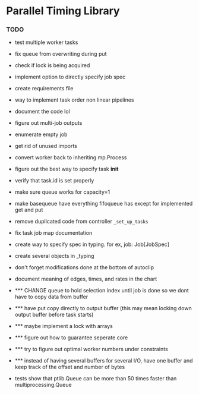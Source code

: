 # Parallel Timing Library

### TODO

- test multiple worker tasks 
- fix queue from overwriting during put
- check if lock is being acquired
- implement option to directly specify job spec

- create requirements file 
- way to implement task order non linear pipelines
- document the code lol
- figure out multi-job outputs
- enumerate empty job
- get rid of unused imports
- convert worker back to inheriting mp.Process
- figure out the best way to specify task __init__

- verify that task.id is set properly
- make sure queue works for capacity=1
- make basequeue have everything fifoqueue has except for implemented get and put
- remove duplicated code from controller `_set_up_tasks`

- fix task job map documentation
- create way to specify spec in typing. for ex, job: Job[JobSpec]
- create several objects in _typing

- don't forget modifications done at the bottom of autoclip
- document meaning of edges, times, and rates in the chart



- *** CHANGE queue to hold selection index until job is done so we dont have to copy data from buffer
- *** have put copy directly to output buffer (this may mean locking down output buffer before task starts)
- *** maybe implement a lock with arrays
- *** figure out how to guarantee seperate core
- *** try to figure out optimal worker numbers under constraints
- *** instead of having several buffers for several I/O, have one buffer and 
keep track of the offset and number of bytes

* tests show that ptlib.Queue can be more than 50 times faster than multiprocessing.Queue 
